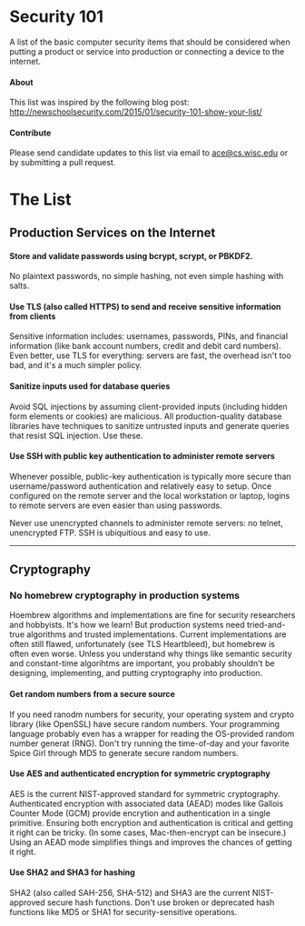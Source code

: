 # Security 101
A list of the basic computer security items that should be considered when putting a product or service into production or connecting a device to the internet.

#### About
This list was inspired by the following blog post: http://newschoolsecurity.com/2015/01/security-101-show-your-list/

#### Contribute
Please send candidate updates to this list via email to ace@cs.wisc.edu or by submitting a pull request.

# The List

## Production Services on the Internet

#### Store and validate passwords using bcrypt, scrypt, or PBKDF2.
No plaintext passwords, no simple hashing, not even simple hashing with salts.

#### Use TLS (also called HTTPS) to send and receive sensitive information from clients
Sensitive information includes: usernames, passwords, PINs, and financial information (like bank account numbers, credit and debit card numbers). Even better, use TLS for everything: servers are fast, the overhead isn't too bad, and it's a much simpler policy.

#### Sanitize inputs used for database queries
Avoid SQL injections by assuming client-provided inputs (including hidden form elements or cookies) are malicious. All production-quality database libraries have techniques to sanitize untrusted inputs and generate queries that resist SQL injection. Use these.

#### Use SSH with public key authentication to administer remote servers
Whenever possible, public-key authentication is typically more secure than username/password authentication and relatively easy to setup. Once configured on the remote server and the local workstation or laptop, logins to remote servers are even easier than using passwords. 

Never use unencrypted channels to administer remote servers: no telnet, unencrypted FTP. SSH is ubiquitious and easy to use.

---
## Cryptography

### No homebrew cryptography in production systems
Hoembrew algorithms and implementations are fine for security researchers and hobbyists. It's how we learn! But production systems need tried-and-true algorithms and trusted implementations. Current implementations are often still flawed, unfortunately (see TLS Heartbleed), but homebrew is often even worse. Unless you understand why things like semantic security and constant-time algorihtms are important, you probably shouldn't be designing, implementing, and putting cryptography into production.

#### Get random numbers from a secure source
If you need ranodm numbers for security, your operating system and crypto library (like OpenSSL) have secure random numbers. Your programming language probably even has a wrapper for reading the OS-provided random number generat (RNG). Don't try running the time-of-day and your favorite Spice Girl through MD5 to generate secure random numbers.

#### Use AES and authenticated encryption for symmetric cryptography
AES is the current NIST-approved standard for symmetric cryptography. Authenticated encryption with associated data (AEAD) modes like Gallois Counter Mode (GCM) provide encrytion and authentication in a single primitive. Ensuring both encryption and authentication is critical and getting it right can be tricky. (In some cases, Mac-then-encrypt can be insecure.) Using an AEAD mode simplifies things and improves the chances of getting it right.

#### Use SHA2 and SHA3 for hashing
SHA2 (also called SAH-256, SHA-512) and SHA3 are the current NIST-approved secure hash functions. Don't use broken or deprecated hash functions like MD5 or SHA1 for security-sensitive operations.
